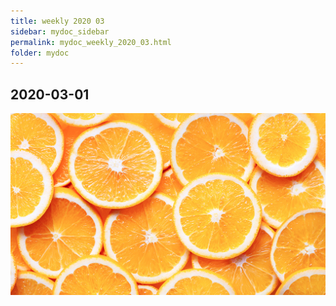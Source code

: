 ```yaml
---
title: weekly 2020 03
sidebar: mydoc_sidebar
permalink: mydoc_weekly_2020_03.html
folder: mydoc
---
```


## 2020-03-01

![orange](../../images/weekly/weekly_2020_03_01.jpg)



